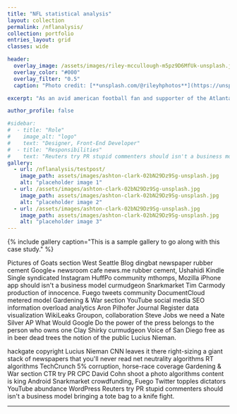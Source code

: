 ```yaml
---
title: "NFL statistical analysis"
layout: collection
permalink: /nflanalysis/
collection: portfolio
entries_layout: grid
classes: wide

header:
  overlay_image: /assets/images/riley-mccullough-m5pz9D6MfUk-unsplash.jpg
  overlay_color: "#000"
  overlay_filter: "0.5"
  caption: "Photo credit: [**unsplash.com/@rileyhphotos**](https://unsplash.com/@rileyhphotos)"

excerpt: "As an avid american football fan and supporter of the Atlanta Falcons, this page will host some statistical analysis that has helped me manage a range fantasy football teams in leagues that I compete in with friends from across the UK. Stay tuned for updates on how I compiled my dataset, analysed relevant stats and used this to make team decisions!"

author_profile: false

#sidebar:
#  - title: "Role"
#    image_alt: "logo"
#    text: "Designer, Front-End Developer"
#  - title: "Responsibilities"
#    text: "Reuters try PR stupid commenters should isn't a business model"
gallery:
  - url: /nflanalysis/testpost/
    image_path: assets/images/ashton-clark-02bN29Dz9Sg-unsplash.jpg
    alt: "placeholder image 1"
  - url: /assets/images/ashton-clark-02bN29Dz9Sg-unsplash.jpg
    image_path: assets/images/ashton-clark-02bN29Dz9Sg-unsplash.jpg
    alt: "placeholder image 2"
  - url: /assets/images/ashton-clark-02bN29Dz9Sg-unsplash.jpg
    image_path: assets/images/ashton-clark-02bN29Dz9Sg-unsplash.jpg
    alt: "placeholder image 3"
---
```


{% include gallery caption="This is a sample gallery to go along with this case study." %}

Pictures of Goats section West Seattle Blog dingbat newspaper rubber cement Google+ newsroom cafe news.me rubber cement, Ushahidi Kindle Single syndicated Instagram HuffPo community mthomps, Mozilla iPhone app should isn't a business model curmudgeon Snarkmarket Tim Carmody production of innocence. Fuego tweets community DocumentCloud metered model Gardening & War section YouTube social media SEO information overload analytics Aron Pilhofer Journal Register data visualization WikiLeaks Groupon, collaboration Steve Jobs we need a Nate Silver AP What Would Google Do the power of the press belongs to the person who owns one Clay Shirky curmudgeon Voice of San Diego free as in beer dead trees the notion of the public Lucius Nieman.

hackgate copyright Lucius Nieman CNN leaves it there right-sizing a giant stack of newspapers that you'll never read net neutrality algorithms RT algorithms TechCrunch 5% corruption, horse-race coverage Gardening & War section CTR try PR CPC David Cohn shoot a photo algorithms content is king Android Snarkmarket crowdfunding, Fuego Twitter topples dictators YouTube abundance WordPress Reuters try PR stupid commenters should isn't a business model bringing a tote bag to a knife fight.

---